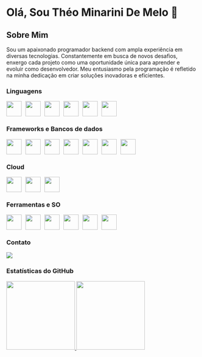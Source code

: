 # Olá, Sou Théo Minarini De Melo 👋

## Sobre Mim

Sou um apaixonado programador backend com ampla experiência em diversas tecnologias. Constantemente em busca de novos desafios, enxergo cada projeto como uma oportunidade única para aprender e evoluir como desenvolvedor. Meu entusiasmo pela programação é refletido na minha dedicação em criar soluções inovadoras e eficientes.

### Linguagens

<div style="display: flex; gap:10px">
<img src="https://cdn.jsdelivr.net/gh/devicons/devicon/icons/java/java-original.svg" width="40" height="40" />
<img src="https://cdn.jsdelivr.net/gh/devicons/devicon/icons/kotlin/kotlin-original.svg" width="40" height="40" />
<img src="https://cdn.jsdelivr.net/gh/devicons/devicon/icons/python/python-original.svg" width="40" height="40" />
<img src="https://cdn.jsdelivr.net/gh/devicons/devicon/icons/go/go-original.svg" width="40" height="40" />                   
<img src="https://cdn.jsdelivr.net/gh/devicons/devicon/icons/typescript/typescript-original.svg" width="40" height="40" />
<img src="https://cdn.jsdelivr.net/gh/devicons/devicon/icons/javascript/javascript-original.svg" width="40" height="40" />                
</div>

### Frameworks e Bancos de dados

<div style="display: flex; gap:10px">
<img src="https://cdn.jsdelivr.net/gh/devicons/devicon/icons/spring/spring-original.svg" width="40" height="40" />
<img src="https://cdn.jsdelivr.net/gh/devicons/devicon/icons/django/django-plain.svg" width="40" height="40" />
<img src="https://cdn.jsdelivr.net/gh/devicons/devicon/icons/flask/flask-original.svg" width="40" height="40" />                                 
<img src="https://cdn.jsdelivr.net/gh/devicons/devicon/icons/neo4j/neo4j-original.svg" width="40" height="40" />
<img src="https://cdn.jsdelivr.net/gh/devicons/devicon/icons/postgresql/postgresql-original.svg" width="40" height="40" />
<img src="https://cdn.jsdelivr.net/gh/devicons/devicon/icons/mysql/mysql-original.svg" width="40" height="40" />
<img src="https://cdn.jsdelivr.net/gh/devicons/devicon/icons/mongodb/mongodb-original.svg" width="40" height="40" />      
</div>

### Cloud

<div style="display: flex; gap:10px">
<img src="https://cdn.jsdelivr.net/gh/devicons/devicon/icons/docker/docker-original.svg" width="40" height="40" />
<img src="https://cdn.jsdelivr.net/gh/devicons/devicon/icons/kubernetes/kubernetes-plain.svg" width="40" height="40" />
<img src="https://cdn.jsdelivr.net/gh/devicons/devicon/icons/amazonwebservices/amazonwebservices-original.svg" width="40" height="40" />
</div>

### Ferramentas e SO

<div style="display: flex; gap:10px">
<img src="https://cdn.jsdelivr.net/gh/devicons/devicon/icons/linux/linux-original.svg" width="40" height="40" />
<img src="https://cdn.jsdelivr.net/gh/devicons/devicon/icons/debian/debian-original.svg" width="40" height="40" />
<img src="https://cdn.jsdelivr.net/gh/devicons/devicon/icons/gradle/gradle-plain.svg" width="40" height="40" />
<img src="https://cdn.jsdelivr.net/gh/devicons/devicon/icons/graphql/graphql-plain.svg" width="40" height="40" />
<img src="https://cdn.jsdelivr.net/gh/devicons/devicon/icons/jetbrains/jetbrains-original.svg" width="40" height="40" />
<img src="https://cdn.jsdelivr.net/gh/devicons/devicon/icons/vscode/vscode-original.svg" width="40" height="40" />                                              
</div>

### Contato

<div style="display: flex; gap:10px">
<a href="https://www.linkedin.com/in/theominarini/" target="_blank">
    <img loading="lazy" src="https://img.shields.io/badge/-LinkedIn-%230077B5?style=for-the-badge&logo=linkedin&logoColor=white" target="_blank">
  </a>
</div>

### Estatísticas do GitHub

<div>
<a href="https://github.com/TheoMinariniDeMelo">
<img loading="lazy" height="180em" src="https://github-readme-stats.vercel.app/api/top-langs/?username=TheoMinariniDeMelo&layout=compact&langs_count=7&theme=dracula"/>
<img loading="lazy" height="180em" src="https://github-readme-stats.vercel.app/api?username=TheoMinariniDeMelo&show_icons=true&theme=dracula&include_all_commits=true&count_private=true"/>
</a>
</div>


